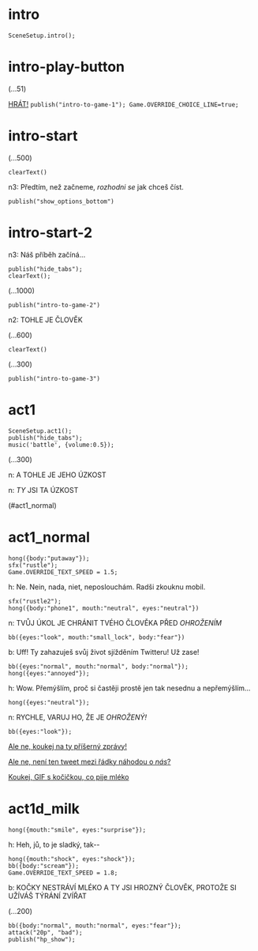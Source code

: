 # intro

`SceneSetup.intro();`

# intro-play-button

(...51)

[HRÁT!](#intro-start) `publish("intro-to-game-1"); Game.OVERRIDE_CHOICE_LINE=true;`

# intro-start

(...500)

`clearText()`

n3: Předtím, než začneme, *rozhodni se* jak chceš číst.

`publish("show_options_bottom")`

# intro-start-2

n3: Náš příběh začíná...

```
publish("hide_tabs");
clearText();
```

(...1000)

`publish("intro-to-game-2")`

n2: TOHLE JE ČLOVĚK

(...600)

`clearText()`

(...300)

`publish("intro-to-game-3")`

# act1

```
SceneSetup.act1();
publish("hide_tabs");
music('battle', {volume:0.5});
```

(...300)

n: A TOHLE JE JEHO ÚZKOST

n: _TY_ JSI TA ÚZKOST

(#act1_normal)


# act1_normal

```
hong({body:"putaway"});
sfx("rustle");
Game.OVERRIDE_TEXT_SPEED = 1.5;
```

h: Ne. Nein, nada, niet, neposlouchám. Radši zkouknu mobil.

```
sfx("rustle2");
hong({body:"phone1", mouth:"neutral", eyes:"neutral"})
```

n: TVŮJ ÚKOL JE CHRÁNIT TVÉHO ČLOVĚKA PŘED *OHROŽENÍM*

`bb({eyes:"look", mouth:"small_lock", body:"fear"})`

b: Uff! Ty zahazuješ svůj život sjížděním Twitteru! Už zase!

```
bb({eyes:"normal", mouth:"normal", body:"normal"});
hong({eyes:"annoyed"});
```

h: Wow. Přemýšlím, proč si častěji prostě jen tak nesednu a nepřemýšlím...

`hong({eyes:"neutral"});`

n: RYCHLE, VARUJ HO, ŽE JE *OHROŽENÝ!*

```
bb({eyes:"look"});
```

[Ale ne, koukej na ty příšerný zprávy!](#act1d_news)

[Ale ne, není ten tweet mezi řádky náhodou o *nás*?](#act1d_subtweet)

[Koukej, GIF s kočičkou, co pije mléko](#act1d_milk)


# act1d_milk

`hong({mouth:"smile", eyes:"surprise"});`

h: Heh, jů, to je sladký, tak--

```
hong({mouth:"shock", eyes:"shock"});
bb({body:"scream"});
Game.OVERRIDE_TEXT_SPEED = 1.8;
```

b: KOČKY NESTRÁVÍ MLÉKO A TY JSI HROZNÝ ČLOVĚK, PROTOŽE SI UŽÍVÁŠ TÝRÁNÍ ZVÍŘAT


(...200)

```
bb({body:"normal", mouth:"normal", eyes:"fear"});
attack("20p", "bad");
publish("hp_show");
```



